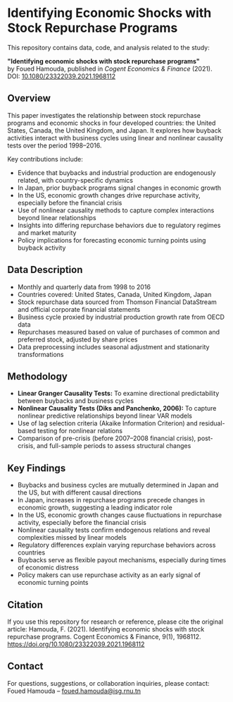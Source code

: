 # Identifying Economic Shocks with Stock Repurchase Programs

This repository contains data, code, and analysis related to the study:

**"Identifying economic shocks with stock repurchase programs"**  
by Foued Hamouda, published in *Cogent Economics & Finance* (2021).  
DOI: [10.1080/23322039.2021.1968112](https://doi.org/10.1080/23322039.2021.1968112)



## Overview

This paper investigates the relationship between stock repurchase programs and economic shocks in four developed countries: the United States, Canada, the United Kingdom, and Japan. It explores how buyback activities interact with business cycles using linear and nonlinear causality tests over the period 1998–2016.

Key contributions include:  
- Evidence that buybacks and industrial production are endogenously related, with country-specific dynamics  
- In Japan, prior buyback programs signal changes in economic growth  
- In the US, economic growth changes drive repurchase activity, especially before the financial crisis  
- Use of nonlinear causality methods to capture complex interactions beyond linear relationships  
- Insights into differing repurchase behaviors due to regulatory regimes and market maturity  
- Policy implications for forecasting economic turning points using buyback activity


## Data Description

- Monthly and quarterly data from 1998 to 2016  
- Countries covered: United States, Canada, United Kingdom, Japan  
- Stock repurchase data sourced from Thomson Financial DataStream and official corporate financial statements  
- Business cycle proxied by industrial production growth rate from OECD data  
- Repurchases measured based on value of purchases of common and preferred stock, adjusted by share prices  
- Data preprocessing includes seasonal adjustment and stationarity transformations

## Methodology

- **Linear Granger Causality Tests:** To examine directional predictability between buybacks and business cycles  
- **Nonlinear Causality Tests (Diks and Panchenko, 2006):** To capture nonlinear predictive relationships beyond linear VAR models  
- Use of lag selection criteria (Akaike Information Criterion) and residual-based testing for nonlinear relations  
- Comparison of pre-crisis (before 2007–2008 financial crisis), post-crisis, and full-sample periods to assess structural changes


## Key Findings

- Buybacks and business cycles are mutually determined in Japan and the US, but with different causal directions  
- In Japan, increases in repurchase programs precede changes in economic growth, suggesting a leading indicator role  
- In the US, economic growth changes cause fluctuations in repurchase activity, especially before the financial crisis  
- Nonlinear causality tests confirm endogenous relations and reveal complexities missed by linear models  
- Regulatory differences explain varying repurchase behaviors across countries  
- Buybacks serve as flexible payout mechanisms, especially during times of economic distress  
- Policy makers can use repurchase activity as an early signal of economic turning points



## Citation

If you use this repository for research or reference, please cite the original article:
Hamouda, F. (2021). Identifying economic shocks with stock repurchase programs. Cogent Economics & Finance, 9(1), 1968112. https://doi.org/10.1080/23322039.2021.1968112


## Contact

For questions, suggestions, or collaboration inquiries, please contact:  
Foued Hamouda – [foued.hamouda@isg.rnu.tn](mailto:foued.hamouda@isg.rnu.tn)





